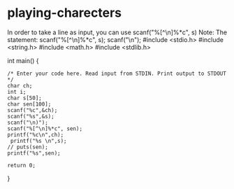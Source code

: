 # playing-charecters
In order to take a line as input, you can use scanf("%[^\n]%*c", s) Note: The statement: scanf("%[^\n]%*c", s); scanf("\n");
#include <stdio.h>
#include <string.h>
#include <math.h>
#include <stdlib.h>

int main() 
{

    /* Enter your code here. Read input from STDIN. Print output to STDOUT */
    char ch;
    int i;
    char s[50];
    char sen[100];
    scanf("%c",&ch);
    scanf("%s",&s);
    scanf("\n)");
    scanf("%[^\n]%*c", sen);
    printf("%c\n",ch);
     printf("%s \n",s);
    // puts(sen);
    printf("%s",sen);
    
    return 0;
}
